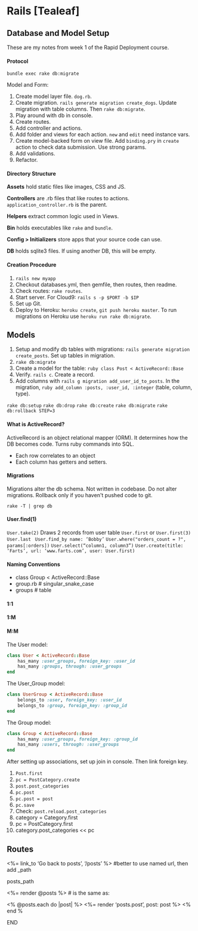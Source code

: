 # Rails [Tealeaf]
## Database and Model Setup

These are my notes from week 1 of the Rapid Deployment course.

#### Protocol
`bundle exec rake db:migrate`

Model and Form:

1. Create model layer file. `dog.rb`. 
2. Create migration. `rails generate migration create_dogs`. Update migration with table columns. Then `rake db:migrate`. 
3. Play around with db in console.
4. Create routes. 
5. Add controller and actions.
6. Add folder and views for each action. `new` and `edit` need instance vars.
7. Create model-backed form on view file. Add `binding.pry` in `create` action to check data submission. Use strong params. 
8. Add validations.
9. Refactor.

#### Directory Structure
**Assets** hold static files like images, CSS and JS.

**Controllers** are .rb files that like routes to actions. `application_controller.rb` is the parent.

**Helpers** extract common logic used in Views.

**Bin** holds executables like `rake` and `bundle`.

**Config > Initializers** store apps that your source code can use.

**DB** holds sqlite3 files. If using another DB, this will be empty.

#### Creation Procedure
1. `rails new myapp`
2. Checkout databases.yml, then gemfile, then routes, then readme.
3. Check routes: `rake routes`. 
4. Start server. For Cloud9: `rails s -p $PORT -b $IP`
5. Set up Git.
6. Deploy to Heroku: `heroku create`, `git push heroku master`. To run migrations on Heroku use `heroku run rake db:migrate`.

## Models
1. Setup and modify db tables with migrations: `rails generate migration create_posts`. Set up tables in migration.
2. `rake db:migrate`
3.  Create a model for the table: 
```ruby class Post < ActiveRecord::Base```
4. Verify. `rails c`. Create a record.
5. Add columns with `rails g migration add_user_id_to_posts`. In the migration, ```ruby add_column :posts, :user_id, :integer``` (table, column, type).

`rake db:setup`
`rake db:drop`
`rake db:create`
`rake db:migrate`
`rake db:rollback STEP=3`

#### What is ActiveRecord?
ActiveRecord is an object relational mapper (ORM). It determines how the DB becomes code. Turns ruby commands into SQL.
* Each row correlates to an object
* Each column has getters and setters.

#### Migrations
Migrations alter the db schema. Not written in codebase.
Do not alter migrations. Rollback only if you haven't pushed code to git.

`rake -T | grep db`

#### User.find(1)
`User.take(2)` Draws 2 records from user table
`User.first` or `User.first(3)`
`User.last `
`User.find_by name: ‘Bobby’`
`User.where("orders_count = ?", params[:orders])`
`User.select(“column1, column3”)`
`User.create(title: ‘Farts’, url: ‘www.farts.com’, user: User.first)`

#### Naming Conventions
* class Group < ActiveRecord::Base
* group.rb # singular_snake_case
* groups # table

#### 1:1 

#### 1:M

#### M:M
The User model:
```ruby 
class User < ActiveRecord::Base
    has_many :user_groups, foreign_key: :user_id
    has_many :groups, through: :user_groups
end
```

The User_Group model:
```ruby 
class UserGroup < ActiveRecord::Base
    belongs_to :user, foreign_key: :user_id
    belongs_to :group, foreign_key: :group_id
end
```


The Group model:
```ruby
class Group < ActiveRecord::Base
    has_many :user_groups, foreign_key: :group_id
    has_many :users, through: :user_groups
end
```

After setting up associations, set up join in console. Then link foreign key.

1. `Post.first`
2. `pc = PostCategory.create`
3. `post.post_categories`
4. `pc.post`
5. `pc.post = post`
6. `pc.save`
7. Check: `post.reload.post_categories`
8. category = Category.first
9. pc = PostCategory.first
10. category.post_categories << pc


## Routes
<%= link_to ‘Go back to posts’, ‘/posts’ %>   #better to use named url, then add _path

posts_path  

<%= render @posts %>   # is the same as:

<% @posts.each do |post| %>
<%= render ‘posts.post’, post: post %>
<% end %


END